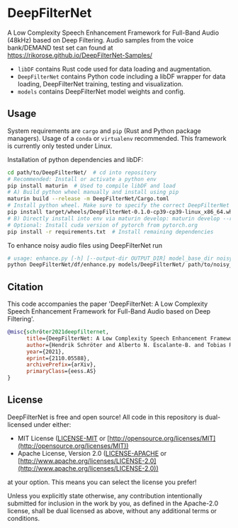 # DeepFilterNet
A Low Complexity Speech Enhancement Framework for Full-Band Audio (48kHz) based on Deep Filtering.
Audio samples from the voice bank/DEMAND test set can found at https://rikorose.github.io/DeepFilterNet-Samples/

* `libDF` contains Rust code used for data loading and augmentation.
* `DeepFilterNet` contains Python code including a libDF wrapper for data loading, DeepFilterNet training, testing and visualization.
* `models` contains DeepFilterNet model weights and config.

## Usage

System requirements are `cargo` and `pip` (Rust and Python package managers).
Usage of a `conda` or `virtualenv` recommended.
This framework is currently only tested under Linux.

Installation of python dependencies and libDF:
```bash
cd path/to/DeepFilterNet/  # cd into repository
# Recommended: Install or activate a python env
pip install maturin  # Used to compile libDF and load
# A) Build python wheel manually and install using pip
maturin build --release -m DeepFilterNet/Cargo.toml
# Install python wheel. Make sure to specify the correct DeepFilterNet and python version
pip install target/wheels/DeepFilterNet-0.1.0-cp39-cp39-linux_x86_64.whl
# B) Directly install into env via maturin develop: maturin develop --release -m DeepFilterNet/Cargo.toml
# Optional: Install cuda version of pytorch from pytorch.org
pip install -r requirements.txt  # Install remaining dependencies
```

To enhance noisy audio files using DeepFilterNet run
```bash
# usage: enhance.py [-h] [--output-dir OUTPUT_DIR] model_base_dir noisy_audio_files [noisy_audio_files ...]
python DeepFilterNet/df/enhance.py models/DeepFilterNet/ path/to/noisy_audio.wav
```

## Citation

This code accompanies the paper 'DeepFilterNet: A Low Complexity Speech Enhancement Framework for Full-Band Audio based on Deep Filtering'.

```bibtex
@misc{schröter2021deepfilternet,
      title={DeepFilterNet: A Low Complexity Speech Enhancement Framework for Full-Band Audio based on Deep Filtering}, 
      author={Hendrik Schröter and Alberto N. Escalante-B. and Tobias Rosenkranz and Andreas Maier},
      year={2021},
      eprint={2110.05588},
      archivePrefix={arXiv},
      primaryClass={eess.AS}
}
```

## License

DeepFilterNet is free and open source! All code in this repository is dual-licensed under either:

* MIT License ([LICENSE-MIT](docs/LICENSE-MIT) or [http://opensource.org/licenses/MIT](http://opensource.org/licenses/MIT))
* Apache License, Version 2.0 ([LICENSE-APACHE](docs/LICENSE-APACHE) or [http://www.apache.org/licenses/LICENSE-2.0](http://www.apache.org/licenses/LICENSE-2.0))

at your option. This means you can select the license you prefer!

Unless you explicitly state otherwise, any contribution intentionally submitted for inclusion in the work by you, as defined in the Apache-2.0 license, shall be dual licensed as above, without any additional terms or conditions.
